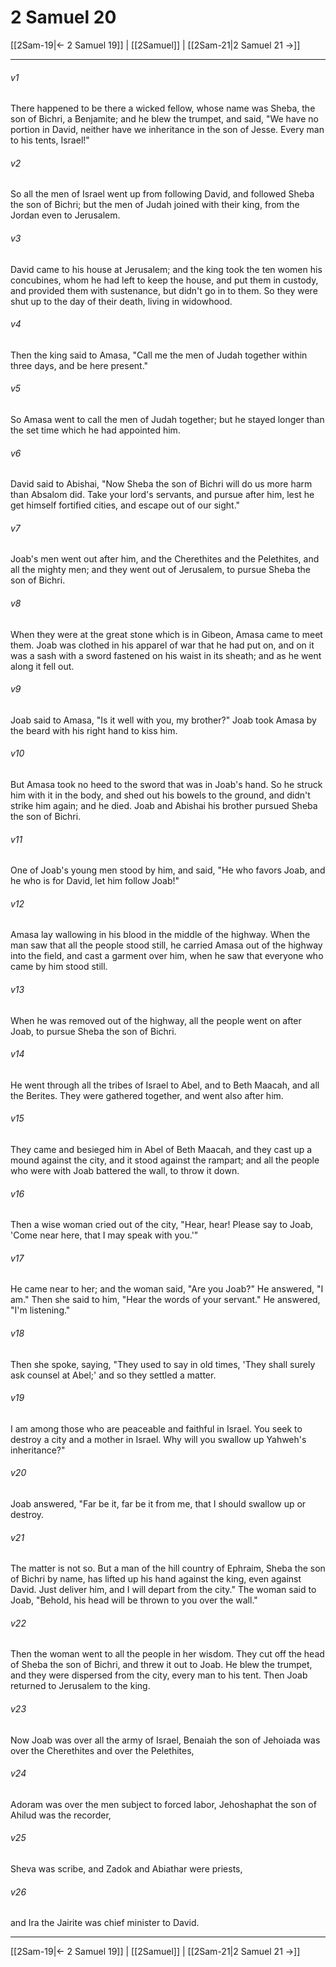 # 2 Samuel 20

[[2Sam-19|← 2 Samuel 19]] | [[2Samuel]] | [[2Sam-21|2 Samuel 21 →]]
***



###### v1 
There happened to be there a wicked fellow, whose name was Sheba, the son of Bichri, a Benjamite; and he blew the trumpet, and said, "We have no portion in David, neither have we inheritance in the son of Jesse. Every man to his tents, Israel!" 

###### v2 
So all the men of Israel went up from following David, and followed Sheba the son of Bichri; but the men of Judah joined with their king, from the Jordan even to Jerusalem. 

###### v3 
David came to his house at Jerusalem; and the king took the ten women his concubines, whom he had left to keep the house, and put them in custody, and provided them with sustenance, but didn't go in to them. So they were shut up to the day of their death, living in widowhood. 

###### v4 
Then the king said to Amasa, "Call me the men of Judah together within three days, and be here present." 

###### v5 
So Amasa went to call the men of Judah together; but he stayed longer than the set time which he had appointed him. 

###### v6 
David said to Abishai, "Now Sheba the son of Bichri will do us more harm than Absalom did. Take your lord's servants, and pursue after him, lest he get himself fortified cities, and escape out of our sight." 

###### v7 
Joab's men went out after him, and the Cherethites and the Pelethites, and all the mighty men; and they went out of Jerusalem, to pursue Sheba the son of Bichri. 

###### v8 
When they were at the great stone which is in Gibeon, Amasa came to meet them. Joab was clothed in his apparel of war that he had put on, and on it was a sash with a sword fastened on his waist in its sheath; and as he went along it fell out. 

###### v9 
Joab said to Amasa, "Is it well with you, my brother?" Joab took Amasa by the beard with his right hand to kiss him. 

###### v10 
But Amasa took no heed to the sword that was in Joab's hand. So he struck him with it in the body, and shed out his bowels to the ground, and didn't strike him again; and he died. Joab and Abishai his brother pursued Sheba the son of Bichri. 

###### v11 
One of Joab's young men stood by him, and said, "He who favors Joab, and he who is for David, let him follow Joab!" 

###### v12 
Amasa lay wallowing in his blood in the middle of the highway. When the man saw that all the people stood still, he carried Amasa out of the highway into the field, and cast a garment over him, when he saw that everyone who came by him stood still. 

###### v13 
When he was removed out of the highway, all the people went on after Joab, to pursue Sheba the son of Bichri. 

###### v14 
He went through all the tribes of Israel to Abel, and to Beth Maacah, and all the Berites. They were gathered together, and went also after him. 

###### v15 
They came and besieged him in Abel of Beth Maacah, and they cast up a mound against the city, and it stood against the rampart; and all the people who were with Joab battered the wall, to throw it down. 

###### v16 
Then a wise woman cried out of the city, "Hear, hear! Please say to Joab, 'Come near here, that I may speak with you.'" 

###### v17 
He came near to her; and the woman said, "Are you Joab?" He answered, "I am." Then she said to him, "Hear the words of your servant." He answered, "I'm listening." 

###### v18 
Then she spoke, saying, "They used to say in old times, 'They shall surely ask counsel at Abel;' and so they settled a matter. 

###### v19 
I am among those who are peaceable and faithful in Israel. You seek to destroy a city and a mother in Israel. Why will you swallow up Yahweh's inheritance?" 

###### v20 
Joab answered, "Far be it, far be it from me, that I should swallow up or destroy. 

###### v21 
The matter is not so. But a man of the hill country of Ephraim, Sheba the son of Bichri by name, has lifted up his hand against the king, even against David. Just deliver him, and I will depart from the city." The woman said to Joab, "Behold, his head will be thrown to you over the wall." 

###### v22 
Then the woman went to all the people in her wisdom. They cut off the head of Sheba the son of Bichri, and threw it out to Joab. He blew the trumpet, and they were dispersed from the city, every man to his tent. Then Joab returned to Jerusalem to the king. 

###### v23 
Now Joab was over all the army of Israel, Benaiah the son of Jehoiada was over the Cherethites and over the Pelethites, 

###### v24 
Adoram was over the men subject to forced labor, Jehoshaphat the son of Ahilud was the recorder, 

###### v25 
Sheva was scribe, and Zadok and Abiathar were priests, 

###### v26 
and Ira the Jairite was chief minister to David.

***
[[2Sam-19|← 2 Samuel 19]] | [[2Samuel]] | [[2Sam-21|2 Samuel 21 →]]
